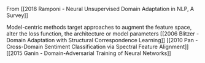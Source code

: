 From [[2018 Ramponi - Neural Unsupervised Domain Adaptation in NLP, A Survey]]

Model-centric methods target approaches to augment the feature space, alter the loss function, the architecture or model parameters [[2006 Blitzer - Domain Adaptation with Structural Correspondence Learning]] [[2010 Pan - Cross-Domain Sentiment Classification via Spectral Feature Alignment]] [[2015 Ganin -  Domain-Adversarial Training of Neural Networks]]
